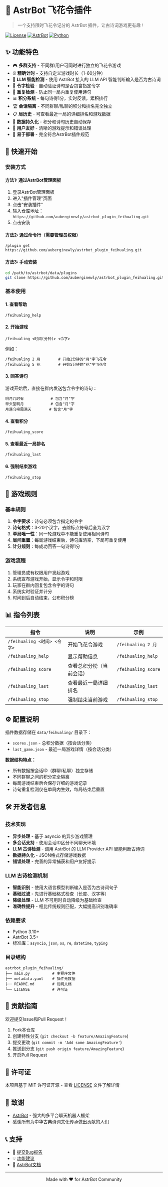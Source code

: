 # 🌸 AstrBot 飞花令插件

> 一个支持限时飞花令记分的 AstrBot 插件，让古诗词游戏更有趣！

[![License](https://img.shields.io/badge/license-MIT-blue.svg)](LICENSE)
[![AstrBot](https://img.shields.io/badge/AstrBot-v3.5+-green.svg)](https://github.com/Soulter/AstrBot)
[![Python](https://img.shields.io/badge/python-3.10+-blue.svg)](https://www.python.org/)

## ✨ 功能特色

- 🎮 **多群支持** - 不同群/用户可同时进行独立的飞花令游戏
- ⏰ **精确计时** - 支持自定义游戏时长（1-60分钟）
- 🤖 **LLM 智能检测** - 使用 AstrBot 接入的 LLM API 智能判断输入是否为古诗词
- 🎯 **令字检验** - 自动验证诗句是否包含指定令字
- 🚫 **重复检测** - 防止同一局内重复使用诗句
- 📊 **积分系统** - 每句诗得1分，实时反馈，累积排行
- 🏆 **会话隔离** - 不同群聊/私聊的积分和排名完全独立
- 📋 **局历史** - 可查看最近一局的详细排名和游戏数据
- 💾 **数据持久化** - 积分和诗句历史自动保存
- 🎨 **用户友好** - 清晰的游戏提示和错误处理
- 🔧 **易于部署** - 完全符合AstrBot插件规范

## 🚀 快速开始

### 安装方式

#### 方法1: 通过AstrBot管理面板
1. 登录AstrBot管理面板
2. 进入"插件管理"页面
3. 点击"安装插件"
4. 输入仓库地址：`https://github.com/auberginewly/astrbot_plugin_feihualing.git`
5. 点击安装

#### 方法2: 通过命令行（需要管理员权限）
```
/plugin get https://github.com/auberginewly/astrbot_plugin_feihualing.git
```

#### 方法3: 手动安装
```bash
cd /path/to/astrbot/data/plugins
git clone https://github.com/auberginewly/astrbot_plugin_feihualing.git
```

### 基本使用

#### 1. 查看帮助
```
/feihualing_help
```

#### 2. 开始游戏
```
/feihualing <时间(分钟)> <令字>
```
例如：
```
/feihualing 2 月        # 开始2分钟的"月"字飞花令
/feihualing 5 花        # 开始5分钟的"花"字飞花令
```

#### 3. 回答诗句
游戏开始后，直接在群内发送包含令字的诗句：
```
明月几时有            # 包含"月"字
举头望明月            # 包含"月"字
月落乌啼霜满天        # 包含"月"字
```

#### 4. 查看积分
```
/feihualing_score
```

#### 5. 查看最近一局排名
```
/feihualing_last
```

#### 6. 强制结束游戏
```
/feihualing_stop
```

## 🎯 游戏规则

### 基本规则
1. **令字要求**：诗句必须包含指定的令字
2. **诗句格式**：3-20个汉字，去除标点符号后全为汉字
3. **单局唯一性**：同一轮游戏中不能重复使用相同诗句
4. **局间重置**：每局游戏结束后，诗句库清空，下局可重复使用
5. **计分规则**：每成功回答一句诗得1分

### 游戏流程
1. 管理员或有权限用户发起游戏
2. 系统宣布游戏开始，显示令字和时限
3. 玩家在群内回复包含令字的诗句
4. 系统实时验证并计分
5. 时间到后自动结束，公布积分榜

## 📊 指令列表

| 指令 | 说明 | 示例 |
|------|------|------|
| `/feihualing <时间> <令字>` | 开始飞花令游戏 | `/feihualing 2 月` |
| `/feihualing_help` | 显示帮助信息 | `/feihualing_help` |
| `/feihualing_score` | 查看总积分榜（当前会话） | `/feihualing_score` |
| `/feihualing_last` | 查看最近一局详细排名 | `/feihualing_last` |
| `/feihualing_stop` | 强制结束当前游戏 | `/feihualing_stop` |

## ⚙️ 配置说明

插件数据存储在 `data/feihualing/` 目录下：
- `scores.json` - 总积分数据（按会话分类）
- `last_game.json` - 最近一局游戏详情（按会话分类）

**数据结构特点：**
- 所有数据按会话ID（群聊/私聊）独立存储
- 不同群聊之间的积分完全隔离
- 每局游戏结束后会保存详细的游戏记录
- 诗句重复检测仅在单局内生效，每局结束后重置

## 🛠️ 开发者信息

### 技术实现
- **异步处理** - 基于 asyncio 的异步游戏管理
- **多会话支持** - 使用会话ID区分不同聊天环境
- **LLM 古诗检测** - 调用 AstrBot 的 LLM Provider API 智能判断古诗词
- **数据持久化** - JSON格式存储游戏数据
- **错误处理** - 完善的异常捕获和用户友好提示

### LLM 古诗检测机制
- **智能识别** - 使用大语言模型判断输入是否为古诗词句子
- **基础过滤** - 先进行基础格式检查（长度、汉字等）
- **降级处理** - LLM 不可用时自动降级为基础检查
- **准确性提升** - 相比传统规则匹配，大幅提高识别准确率

### 依赖要求
- Python 3.10+
- AstrBot 3.5+
- 标准库：`asyncio`, `json`, `os`, `re`, `datetime`, `typing`

### 目录结构
```
astrbot_plugin_feihualing/
├── main.py          # 主程序文件
├── metadata.yaml    # 插件元数据
├── README.md        # 说明文档
└── LICENSE          # 许可证
```

## 🤝 贡献指南

欢迎提交Issue和Pull Request！

1. Fork本仓库
2. 创建特性分支 (`git checkout -b feature/AmazingFeature`)
3. 提交更改 (`git commit -m 'Add some AmazingFeature'`)
4. 推送到分支 (`git push origin feature/AmazingFeature`)
5. 开启Pull Request

## 📄 许可证

本项目基于 MIT 许可证开源 - 查看 [LICENSE](LICENSE) 文件了解详情

## 🙏 致谢

- [AstrBot](https://github.com/Soulter/AstrBot) - 强大的多平台聊天机器人框架
- 感谢所有为中华古典诗词文化传承做出贡献的人们

## 📞 支持

- 🐛 [提交Bug报告](https://github.com/auberginewly/astrbot_plugin_feihualing/issues)
- 💡 [功能建议](https://github.com/auberginewly/astrbot_plugin_feihualing/issues)
- 📖 [AstrBot文档](https://astrbot.app)

---

<div align="center">
Made with ❤️ for AstrBot Community
</div>
